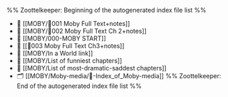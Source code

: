 %% Zoottelkeeper: Beginning of the autogenerated index file list  %%
- 📄 [[MOBY/🎤001 Moby Full Text+notes]]
- 📄 [[MOBY/🎤002 Moby Full Text Ch 2+notes]]
- 📄 [[MOBY/000-MOBY START]]
- 📄 [[🎤003 Moby Full Text Ch3+notes]]
- 📄 [[MOBY/In a World link]]
- 📄 [[MOBY/List of funniest chapters]]
- 📄 [[MOBY/List of most-dramatic-saddest chapters]]
- 🗂️ [[MOBY/Moby-media/🧠-Index_of_Moby-media]]
%% Zoottelkeeper: End of the autogenerated index file list  %%
